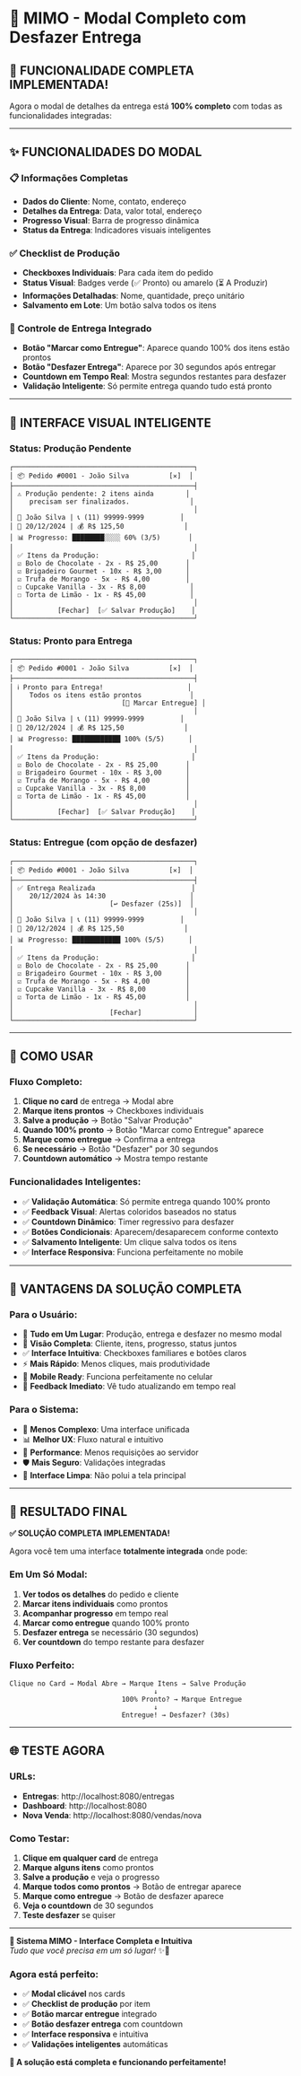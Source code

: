 # 🎯 MIMO - Modal Completo com Desfazer Entrega

## 🚀 **FUNCIONALIDADE COMPLETA IMPLEMENTADA!**

Agora o modal de detalhes da entrega está **100% completo** com todas as funcionalidades integradas:

---

## ✨ **FUNCIONALIDADES DO MODAL**

### **📋 Informações Completas**
- **Dados do Cliente**: Nome, contato, endereço
- **Detalhes da Entrega**: Data, valor total, endereço
- **Progresso Visual**: Barra de progresso dinâmica
- **Status da Entrega**: Indicadores visuais inteligentes

### **✅ Checklist de Produção**
- **Checkboxes Individuais**: Para cada item do pedido
- **Status Visual**: Badges verde (✅ Pronto) ou amarelo (⏳ A Produzir)
- **Informações Detalhadas**: Nome, quantidade, preço unitário
- **Salvamento em Lote**: Um botão salva todos os itens

### **🚚 Controle de Entrega Integrado**
- **Botão "Marcar como Entregue"**: Aparece quando 100% dos itens estão prontos
- **Botão "Desfazer Entrega"**: Aparece por 30 segundos após entregar
- **Countdown em Tempo Real**: Mostra segundos restantes para desfazer
- **Validação Inteligente**: Só permite entrega quando tudo está pronto

---

## 🎨 **INTERFACE VISUAL INTELIGENTE**

### **Status: Produção Pendente**
```
┌─────────────────────────────────────────────┐
│ 📦 Pedido #0001 - João Silva          [✕]  │
├─────────────────────────────────────────────┤
│ ⚠️ Produção pendente: 2 itens ainda        │
│    precisam ser finalizados.               │
│                                             │
│ 👤 João Silva | 📞 (11) 99999-9999         │
│ 📅 20/12/2024 | 💰 R$ 125,50               │
│ 📊 Progresso: ████████░░░░ 60% (3/5)       │
│                                             │
│ ✅ Itens da Produção:                       │
│ ☑️ Bolo de Chocolate - 2x - R$ 25,00       │
│ ☑️ Brigadeiro Gourmet - 10x - R$ 3,00      │
│ ☑️ Trufa de Morango - 5x - R$ 4,00         │
│ ☐ Cupcake Vanilla - 3x - R$ 8,00           │
│ ☐ Torta de Limão - 1x - R$ 45,00           │
│                                             │
│           [Fechar]  [✅ Salvar Produção]    │
└─────────────────────────────────────────────┘
```

### **Status: Pronto para Entrega**
```
┌─────────────────────────────────────────────┐
│ 📦 Pedido #0001 - João Silva          [✕]  │
├─────────────────────────────────────────────┤
│ ℹ️ Pronto para Entrega!                     │
│    Todos os itens estão prontos            │
│                           [🚚 Marcar Entregue] │
│                                             │
│ 👤 João Silva | 📞 (11) 99999-9999         │
│ 📅 20/12/2024 | 💰 R$ 125,50               │
│ 📊 Progresso: ████████████ 100% (5/5)      │
│                                             │
│ ✅ Itens da Produção:                       │
│ ☑️ Bolo de Chocolate - 2x - R$ 25,00       │
│ ☑️ Brigadeiro Gourmet - 10x - R$ 3,00      │
│ ☑️ Trufa de Morango - 5x - R$ 4,00         │
│ ☑️ Cupcake Vanilla - 3x - R$ 8,00          │
│ ☑️ Torta de Limão - 1x - R$ 45,00          │
│                                             │
│           [Fechar]  [✅ Salvar Produção]    │
└─────────────────────────────────────────────┘
```

### **Status: Entregue (com opção de desfazer)**
```
┌─────────────────────────────────────────────┐
│ 📦 Pedido #0001 - João Silva          [✕]  │
├─────────────────────────────────────────────┤
│ ✅ Entrega Realizada                        │
│    20/12/2024 às 14:30                     │
│                        [↩️ Desfazer (25s)]  │
│                                             │
│ 👤 João Silva | 📞 (11) 99999-9999         │
│ 📅 20/12/2024 | 💰 R$ 125,50               │
│ 📊 Progresso: ████████████ 100% (5/5)      │
│                                             │
│ ✅ Itens da Produção:                       │
│ ☑️ Bolo de Chocolate - 2x - R$ 25,00       │
│ ☑️ Brigadeiro Gourmet - 10x - R$ 3,00      │
│ ☑️ Trufa de Morango - 5x - R$ 4,00         │
│ ☑️ Cupcake Vanilla - 3x - R$ 8,00          │
│ ☑️ Torta de Limão - 1x - R$ 45,00          │
│                                             │
│                        [Fechar]             │
└─────────────────────────────────────────────┘
```

---

## 🔧 **COMO USAR**

### **Fluxo Completo:**
1. **Clique no card** de entrega → Modal abre
2. **Marque itens prontos** → Checkboxes individuais
3. **Salve a produção** → Botão "Salvar Produção"
4. **Quando 100% pronto** → Botão "Marcar como Entregue" aparece
5. **Marque como entregue** → Confirma a entrega
6. **Se necessário** → Botão "Desfazer" por 30 segundos
7. **Countdown automático** → Mostra tempo restante

### **Funcionalidades Inteligentes:**
- ✅ **Validação Automática**: Só permite entrega quando 100% pronto
- ✅ **Feedback Visual**: Alertas coloridos baseados no status
- ✅ **Countdown Dinâmico**: Timer regressivo para desfazer
- ✅ **Botões Condicionais**: Aparecem/desaparecem conforme contexto
- ✅ **Salvamento Inteligente**: Um clique salva todos os itens
- ✅ **Interface Responsiva**: Funciona perfeitamente no mobile

---

## 🌟 **VANTAGENS DA SOLUÇÃO COMPLETA**

### **Para o Usuário:**
- 🎯 **Tudo em Um Lugar**: Produção, entrega e desfazer no mesmo modal
- 👀 **Visão Completa**: Cliente, itens, progresso, status juntos
- ✅ **Interface Intuitiva**: Checkboxes familiares e botões claros
- ⚡ **Mais Rápido**: Menos cliques, mais produtividade
- 📱 **Mobile Ready**: Funciona perfeitamente no celular
- 🔄 **Feedback Imediato**: Vê tudo atualizando em tempo real

### **Para o Sistema:**
- 🔧 **Menos Complexo**: Uma interface unificada
- 📊 **Melhor UX**: Fluxo natural e intuitivo
- 🚀 **Performance**: Menos requisições ao servidor
- 🛡️ **Mais Seguro**: Validações integradas
- 🎨 **Interface Limpa**: Não polui a tela principal

---

## 🎉 **RESULTADO FINAL**

**✅ SOLUÇÃO COMPLETA IMPLEMENTADA!**

Agora você tem uma interface **totalmente integrada** onde pode:

### **Em Um Só Modal:**
1. **Ver todos os detalhes** do pedido e cliente
2. **Marcar itens individuais** como prontos
3. **Acompanhar progresso** em tempo real
4. **Marcar como entregue** quando 100% pronto
5. **Desfazer entrega** se necessário (30 segundos)
6. **Ver countdown** do tempo restante para desfazer

### **Fluxo Perfeito:**
```
Clique no Card → Modal Abre → Marque Itens → Salve Produção
                                    ↓
                            100% Pronto? → Marque Entregue
                                    ↓
                            Entregue! → Desfazer? (30s)
```

---

## 🌐 **TESTE AGORA**

### **URLs:**
- **Entregas**: http://localhost:8080/entregas
- **Dashboard**: http://localhost:8080
- **Nova Venda**: http://localhost:8080/vendas/nova

### **Como Testar:**
1. **Clique em qualquer card** de entrega
2. **Marque alguns itens** como prontos
3. **Salve a produção** e veja o progresso
4. **Marque todos como prontos** → Botão de entregar aparece
5. **Marque como entregue** → Botão de desfazer aparece
6. **Veja o countdown** de 30 segundos
7. **Teste desfazer** se quiser

---

**🍓 Sistema MIMO - Interface Completa e Intuitiva**  
*Tudo que você precisa em um só lugar!* ✨🎯

### **Agora está perfeito:**
- ✅ **Modal clicável** nos cards
- ✅ **Checklist de produção** por item
- ✅ **Botão marcar entregue** integrado
- ✅ **Botão desfazer entrega** com countdown
- ✅ **Interface responsiva** e intuitiva
- ✅ **Validações inteligentes** automáticas

**🚀 A solução está completa e funcionando perfeitamente!**
